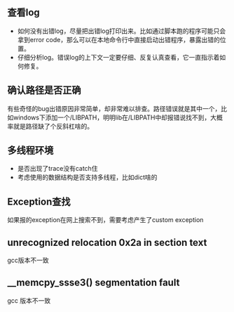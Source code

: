 ## 查看log

- 如何没有出错log，尽量把出错log打印出来。比如通过脚本跑的程序可能只会拿到error code，那么可以在本地命令行中直接启动出错程序，暴露出错的位置。
- 仔细分析log。错误log的上下文一定要仔细、反复认真查看，它一直指示着如何修复。

## 确认路径是否正确

有些奇怪的bug出错原因非常简单，却非常难以排查。路径错误就是其中一个，比如windows下添加一个/LIBPATH，明明lib在/LIBPATH中却报错说找不到，大概率就是路径缺了个反斜杠啥的。

## 多线程环境

- 是否出现了trace没有catch住
- 考虑使用的数据结构是否支持多线程，比如dict啥的

## Exception查找 

如果报的exception在网上搜索不到，需要考虑产生了custom exception

## unrecognized relocation 0x2a in section text

gcc版本不一致

## __memcpy_ssse3() segmentation fault

gcc 版本不一致

